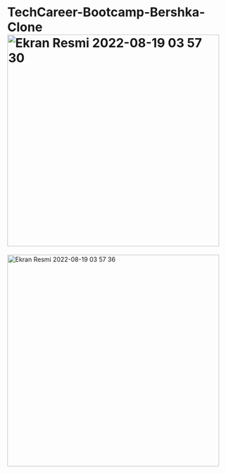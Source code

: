 # TechCareer-Bootcamp-Bershka-Clone<img width="481" alt="Ekran Resmi 2022-08-19 03 57 30" src="https://user-images.githubusercontent.com/98783085/185519950-928f0af2-7753-43a0-92f1-a659e9ff6c6f.png">


<img width="481" alt="Ekran Resmi 2022-08-19 03 57 36" src="https://user-images.githubusercontent.com/98783085/185519960-a28aeb44-5cd1-46d5-9a4f-e2679f744b4c.png">

